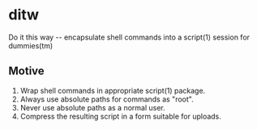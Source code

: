 ditw
====

Do it this way -- encapsulate shell commands into a script(1) session for dummies(tm)

Motive
------

1) Wrap shell commands in appropriate script(1) package.
2) Always use absolute paths for commands as "root".
3) Never use absolute paths as a normal user.
4) Compress the resulting script in a form suitable for uploads.
